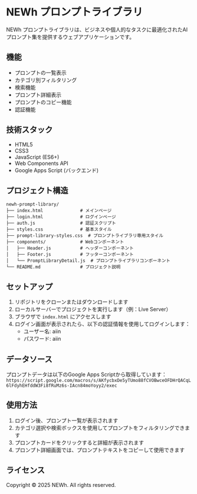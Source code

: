 # NEWh プロンプトライブラリ

NEWh プロンプトライブラリは、ビジネスや個人的なタスクに最適化されたAIプロンプト集を提供するウェブアプリケーションです。

## 機能

- プロンプトの一覧表示
- カテゴリ別フィルタリング
- 検索機能
- プロンプト詳細表示
- プロンプトのコピー機能
- 認証機能

## 技術スタック

- HTML5
- CSS3
- JavaScript (ES6+)
- Web Components API
- Google Apps Script (バックエンド)

## プロジェクト構造

```
newh-prompt-library/
├── index.html              # メインページ
├── login.html              # ログインページ
├── auth.js                 # 認証スクリプト
├── styles.css              # 基本スタイル
├── prompt-library-styles.css  # プロンプトライブラリ専用スタイル
├── components/             # Webコンポーネント
│   ├── Header.js           # ヘッダーコンポーネント
│   ├── Footer.js           # フッターコンポーネント
│   └── PromptLibraryDetail.js  # プロンプトライブラリコンポーネント
└── README.md               # プロジェクト説明
```

## セットアップ

1. リポジトリをクローンまたはダウンロードします
2. ローカルサーバーでプロジェクトを実行します（例：Live Server）
3. ブラウザで `index.html` にアクセスします
4. ログイン画面が表示されたら、以下の認証情報を使用してログインします：
   - ユーザー名: aiin
   - パスワード: aiin

## データソース

プロンプトデータは以下のGoogle Apps Scriptから取得しています：
`https://script.google.com/macros/s/AKfycbxDe5yTUmo88fCVOBwceOFDHrQACqL6lFdyhEHfddW3Fi8fRuMz6s-IAcn84moYoyy2/exec`

## 使用方法

1. ログイン後、プロンプト一覧が表示されます
2. カテゴリ選択や検索ボックスを使用してプロンプトをフィルタリングできます
3. プロンプトカードをクリックすると詳細が表示されます
4. プロンプト詳細画面では、プロンプトテキストをコピーして使用できます

## ライセンス

Copyright © 2025 NEWh. All rights reserved.
